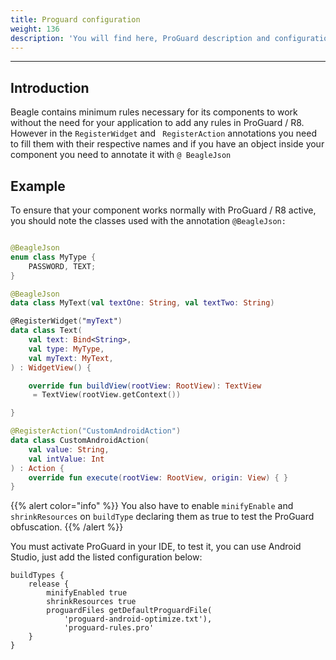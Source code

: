 ```yaml
---
title: Proguard configuration
weight: 136
description: 'You will find here, ProGuard description and configuration for Beagle.'
---
```


---

## Introduction

Beagle contains minimum rules necessary for its components to work without the need for your application to add any rules in ProGuard / R8. However in the `RegisterWidget` and ` RegisterAction` annotations you need to fill them with their respective names and if you have an object inside your component you need to annotate it with `@ BeagleJson`

## Example

To ensure that your component works normally with ProGuard / R8 active, you should note the classes used with the annotation `@BeagleJson:`


```kotlin

@BeagleJson
enum class MyType {
    PASSWORD, TEXT;
}

@BeagleJson
data class MyText(val textOne: String, val textTwo: String)

@RegisterWidget("myText")
data class Text(
    val text: Bind<String>,
    val type: MyType,
    val myText: MyText,
) : WidgetView() {

    override fun buildView(rootView: RootView): TextView
     = TextView(rootView.getContext())

}

@RegisterAction("CustomAndroidAction")
data class CustomAndroidAction(
    val value: String,
    val intValue: Int
) : Action {
    override fun execute(rootView: RootView, origin: View) { }
}

```

{{% alert color="info" %}}
You also have to enable `minifyEnable` and `shrinkResources` on `buildType` declaring them as true to test the ProGuard obfuscation.
{{% /alert %}}

You must activate ProGuard in your IDE, to test it, you can use Android Studio, just add the listed configuration below:

```text
buildTypes {
    release {
        minifyEnabled true
        shrinkResources true
        proguardFiles getDefaultProguardFile(
            'proguard-android-optimize.txt'),
            'proguard-rules.pro'
    }
}
```
